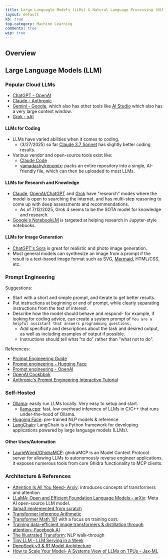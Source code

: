 ```yaml
---
title: Large Languagle Models (LLMs) & Natural Language Processing (NLP)
layout: default
kb: true
top-category: Machine Learning
comments: true
wip: true
---
```


## Overview

## Large Language Models (LLM)

### Popular Cloud LLMs

* [ChatGPT - OpenAI](https://chatgpt.com/)
* [Claude - Anthropic](https://claude.ai/)
* [Gemini - Google](https://gemini.google.com/), which also has other tools like [AI Studio](https://aistudio.google.com/prompts/new_chat) which also has a very large context window.
* [Grok - xAI](https://grok.com/)

#### LLMs for Coding

* LLMs have varied abilities when it comes to coding.
  + (3/27/2025) so far [Claude 3.7 Sonnet](https://www.reddit.com/r/ClaudeAI/comments/1izhsrx/i_tested_claude_37_sonnet_against_grok3_and/) has slightly better coding results.
* Various vendor and open-source tools exist like:
  + [Claude Code](https://github.com/anthropics/claude-code)
  + [yamadashy/repomix](https://github.com/yamadashy/repomix): packs an entire repository into a single, AI-friendly file, which can then be uploaded to most LLMs.

#### LLMs for Research and Knowledge

* [Claude](https://www.anthropic.com/news/web-search), [OpenAI/ChatGPT](https://openai.com/index/introducing-deep-research/) and [Grok](https://grok.com) have "research" modes where the model is open to searching the internet, and has multi-step reasoning to come up with deep assessments and recommendations.
  + As of 7/12/2025, Grok 4 seems to be the SOTA model for knowledge and research.
* [Google's NotebookLM](https://notebooklm.google.com/) is targeted at helping research in Jupyter-style notebooks.


#### LLMs for Image Generation

* [ChatGPT's Sora](https://sora.chatgpt.com/) is great for realistic and photo image generation.
* Most general models can synthesize an image from a prompt if the result is a text-based image format such as SVG, [Mermaid](https://mermaid.js.org/), HTML/CSS, etc.

### Prompt Engineering

Suggestions:
- Start with a short and simple prompt, and iterate to get better results.
- Put instructions at beginning or end of prompt, while clearly separating instructions from the text of interest.
- Describe how the model should behave and respond- for example, if looking for coding advice, can create a system prompt of `You are a helpful assistant that answers programming questions.`
  + Add specificity and descriptions about the task and desired output, as well as including examples of output if possible.
  + Instructions should tell what "to do" rather than "what not to do".


References:
* [Prompt Engineering Guide](https://www.promptingguide.ai/)
* [Prompt engineering - Hugging Face](https://huggingface.co/docs/transformers/en/tasks/prompting)
* [Prompt engineering - OpenAI](https://platform.openai.com/docs/guides/prompt-engineering)
* [OpenAI Cookbbok](https://cookbook.openai.com/)
* [Anthropic's Prompt Engineering Interactive Tutorial](https://github.com/anthropics/prompt-eng-interactive-tutorial)


### Self-Hosted

* [Ollama](https://ollama.com/): easily run LLMs locally. Very easy to setup and start.
  + [llama.cpp](https://github.com/ggml-org/llama.cpp): fast, low overhead inference of LLMs in C/C++ that runs under-the-hood of Ollama.
* [Hugging Face](https://huggingface.co/): pre-trained NLP models & reference
* [LangChain](https://python.langchain.com/docs/introduction/): LangChain is a Python framework for developing applications powered by large language models (LLMs).

#### Other Uses/Automation

* [LaurieWired/GhidraMCP](https://github.com/LaurieWired/GhidraMCP): ghidraMCP is an Model Context Protocol server for allowing LLMs to autonomously reverse engineer applications. It exposes numerous tools from core Ghidra functionality to MCP clients.

### Architecture & References

* [Attention Is All You Need- Arxiv](https://arxiv.org/pdf/1706.03762.pdf): introduces concepts of transformers and attention
* [LLaMA: Open and Efficient Foundation Language Models - arXiv](https://arxiv.org/abs/2302.13971): Meta AI open-source LLM model.
* [llama3 implemented from scratch](https://github.com/naklecha/llama3-from-scratch)
* [Transformer Inference Arithmetic](https://kipp.ly/transformer-inference-arithmetic/)
* [Transformer Math 101](https://blog.eleuther.ai/transformer-math/) with a focus on training cost.
* [Training data-efficient image transformers & distillation through attention- Facebook AI](https://arxiv.org/pdf/2012.12877.pdf)
* [The Illustrated Transform](http://jalammar.github.io/illustrated-transformer/): NLP walk-through
* [Tiny LLM - LLM Serving in a Week](https://skyzh.github.io/tiny-llm/)
* [DeepSeek v3 & R1 Model Architecture](https://fireworks.ai/blog/deepseek-model-architecture)
* [How to Scale Your Model- A Systems View of LLMs on TPUs - Jax-ML](https://jax-ml.github.io/scaling-book/)

